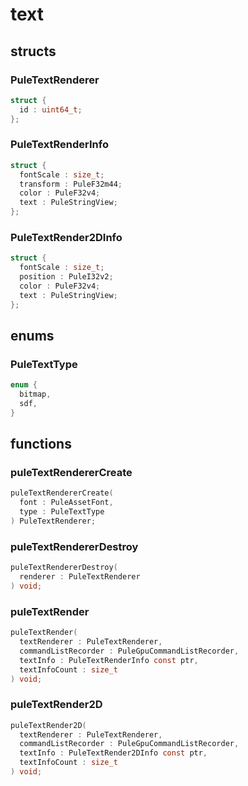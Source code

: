 # text

## structs
### PuleTextRenderer
```c
struct {
  id : uint64_t;
};
```
### PuleTextRenderInfo
```c
struct {
  fontScale : size_t;
  transform : PuleF32m44;
  color : PuleF32v4;
  text : PuleStringView;
};
```
### PuleTextRender2DInfo
```c
struct {
  fontScale : size_t;
  position : PuleI32v2;
  color : PuleF32v4;
  text : PuleStringView;
};
```

## enums
### PuleTextType
```c
enum {
  bitmap,
  sdf,
}
```

## functions
### puleTextRendererCreate
```c
puleTextRendererCreate(
  font : PuleAssetFont,
  type : PuleTextType
) PuleTextRenderer;
```
### puleTextRendererDestroy
```c
puleTextRendererDestroy(
  renderer : PuleTextRenderer
) void;
```
### puleTextRender
```c
puleTextRender(
  textRenderer : PuleTextRenderer,
  commandListRecorder : PuleGpuCommandListRecorder,
  textInfo : PuleTextRenderInfo const ptr,
  textInfoCount : size_t
) void;
```
### puleTextRender2D
```c
puleTextRender2D(
  textRenderer : PuleTextRenderer,
  commandListRecorder : PuleGpuCommandListRecorder,
  textInfo : PuleTextRender2DInfo const ptr,
  textInfoCount : size_t
) void;
```
